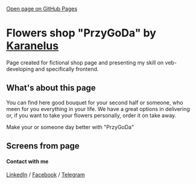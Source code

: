 [Open page on GitHub Pages](https://karanelus.github.io/Flowers-shop-PrzyGoDa/)

# Flowers shop "PrzyGoDa" by [Karanelus](https://github.com/Karanelus)

Page created for fictional shop page and presenting my skill on veb-developing and specifically frontend.

## What's about this page

You can find here good bouquet for your second half or someone, who meen for you everything in your life. We have a great options in delivering or, if you want to take your flowers personally, order it on take away.

Make your or someone day better with "PrzyGoDa"

## Screens from page

#### Contact with me

[LinkedIn](https://www.linkedin.com/in/karanelus/) /
[Facebook](https://www.facebook.com/profile.php?id=100008296452572) / [Telegram](https://t.me/Karane1us)
